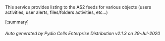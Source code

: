 






This service provides listing to the AS2 feeds for various objects (users activities, user alerts, files/folders activities, etc...)

[:summary]

###### Auto generated by Pydio Cells Enterprise Distribution v2.1.3 on 29-Jul-2020
